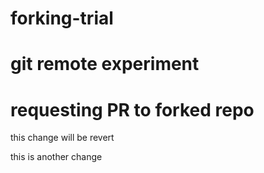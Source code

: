 # forking-trial

# git remote experiment

# requesting PR to forked repo


this change will be revert

this is another change